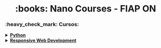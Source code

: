 <h1 align="center"> :books: Nano Courses - FIAP ON </h1>

<h3> :heavy_check_mark: Cursos: </h3>

<details>
    <summary> <a href="https://github.com/fslaurafs/NanoCourses-FiapOn/tree/main/Python" target="_blank"><strong>Python</strong></a> </summary>
    <p> A linguagem Python é considerada uma das melhores para iniciantes em programação, além de ser muito poderosa. Aprenda os principais recursos dessa linguagem. </p>
</details>

<details>
    <summary> <a href="https://github.com/fslaurafs/NanoCourses-FiapOn/tree/main/Responsive%20Web%20Development" target="_blank"><strong>Responsive Web Development</strong></a> </summary>
    <p> Neste módulo você vai aprender a criar sites responsivos, com as tecnologias HTML5, CSS3, Javascript, jQuery, Bootstrap e React, e dinâmicos, com as classes Java: Servlets. </p>
</details>
